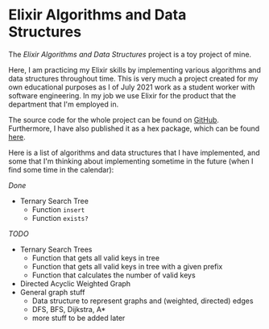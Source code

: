 # Elixir Algorithms and Data Structures

The *Elixir Algorithms and Data Structures* project is a toy project of mine.

Here, I am practicing my Elixir skills by implementing various algorithms and data structures throughout time. This is very much a project created for my own educational purposes as I of July 2021 work as a student worker with software engineering. In my job we use Elixir for the product that the department that I'm employed in.

The source code for the whole project can be found on [GitHub](https://github.com/andreaswachs/elixir-algorithms-and-datastructures). Furthermore, I have also published it as a hex package, which can be found [here](https://hexdocs.pm/eads/readme.html).

Here is a list of algorithms and data structures that I have implemented, and some that I'm thinking about implementing sometime in the future (when I find some time in the calendar):

*Done*

- Ternary Search Tree
  - Function `insert`
  - Function `exists?`

*TODO*

- Ternary Search Trees
  - Function that gets all valid keys in tree
  - Function that gets all valid keys in tree with a given prefix
  - Function that calculates the number of valid keys
- Directed Acyclic Weighted Graph
- General graph stuff
  - Data structure to represent graphs and (weighted, directed) edges
  - DFS, BFS, Dijkstra, A*
  - more stuff to be added later
